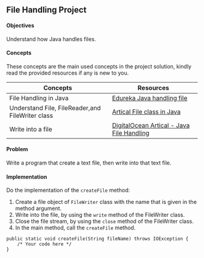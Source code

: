## File Handling Project

#### Objectives
Understand how Java handles files. 

#### Concepts
These concepts are the main used concepts in the project solution, kindly read the provided resources if any is new to you.

| Concepts                                          | Resources                                                                                                             |
|---------------------------------------------------|-----------------------------------------------------------------------------------------------------------------------|
| File Handling in Java                             | [Edureka Java handling file ](https://www.youtube.com/watch?v=SslMi6ptwH8&t=364s)                                     |
| Understand File, FileReader,and  FileWriter class | [Artical File class in Java](https://www.codecademy.com/resources/docs/java/files)                                    |
| Write into a file                                 | [DigitalOcean Artical - Java File Handling](https://www.digitalocean.com/community/tutorials/java-filewriter-example) |



#### Problem
Write a program that create a text file, then write into that text file. 


#### Implementation
Do the implementation of the `createFile` method:
1. Create a file object of `FileWriter` class with the name that is given in the method argument.
2. Write into the file, by using the `write` method of the FileWriter class.
3. Close the file stream, by using the `close` method of the FileWriter class.
4. In the main method, call the `createFile` method.

```
public static void createFile(String fileName) throws IOException {
    /* Your code here */
}
```
